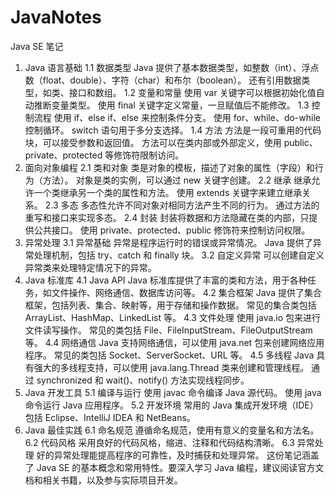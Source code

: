 # JavaNotes
Java SE 笔记
1. Java 语言基础
1.1 数据类型
Java 提供了基本数据类型，如整数（int）、浮点数（float、double）、字符（char）和布尔（boolean）。
还有引用数据类型，如类、接口和数组。
1.2 变量和常量
使用 var 关键字可以根据初始化值自动推断变量类型。
使用 final 关键字定义常量，一旦赋值后不能修改。
1.3 控制流程
使用 if、else if、else 来控制条件分支。
使用 for、while、do-while 控制循环。
switch 语句用于多分支选择。
1.4 方法
方法是一段可重用的代码块，可以接受参数和返回值。
方法可以在类内部或外部定义，使用 public、private、protected 等修饰符限制访问。
2. 面向对象编程
2.1 类和对象
类是对象的模板，描述了对象的属性（字段）和行为（方法）。
对象是类的实例，可以通过 new 关键字创建。
2.2 继承
继承允许一个类继承另一个类的属性和方法。
使用 extends 关键字来建立继承关系。
2.3 多态
多态性允许不同对象对相同方法产生不同的行为。
通过方法的重写和接口来实现多态。
2.4 封装
封装将数据和方法隐藏在类的内部，只提供公共接口。
使用 private、protected、public 修饰符来控制访问权限。
3. 异常处理
3.1 异常基础
异常是程序运行时的错误或异常情况。
Java 提供了异常处理机制，包括 try、catch 和 finally 块。
3.2 自定义异常
可以创建自定义异常类来处理特定情况下的异常。
4. Java 标准库
4.1 Java API
Java 标准库提供了丰富的类和方法，用于各种任务，如文件操作、网络通信、数据库访问等。
4.2 集合框架
Java 提供了集合框架，包括列表、集合、映射等，用于存储和操作数据。
常见的集合类包括 ArrayList、HashMap、LinkedList 等。
4.3 文件处理
使用 java.io 包来进行文件读写操作。
常见的类包括 File、FileInputStream、FileOutputStream 等。
4.4 网络通信
Java 支持网络通信，可以使用 java.net 包来创建网络应用程序。
常见的类包括 Socket、ServerSocket、URL 等。
4.5 多线程
Java 具有强大的多线程支持，可以使用 java.lang.Thread 类来创建和管理线程。
通过 synchronized 和 wait()、notify() 方法实现线程同步。
5. Java 开发工具
5.1 编译与运行
使用 javac 命令编译 Java 源代码。
使用 java 命令运行 Java 应用程序。
5.2 开发环境
常用的 Java 集成开发环境（IDE）包括 Eclipse、IntelliJ IDEA 和 NetBeans。
6. Java 最佳实践
6.1 命名规范
遵循命名规范，使用有意义的变量名和方法名。
6.2 代码风格
采用良好的代码风格，缩进、注释和代码结构清晰。
6.3 异常处理
好的异常处理能提高程序的可靠性，及时捕获和处理异常。
这份笔记涵盖了 Java SE 的基本概念和常用特性。要深入学习 Java 编程，建议阅读官方文档和相关书籍，以及参与实际项目开发。
